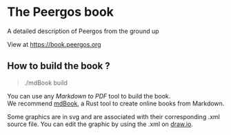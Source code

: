 # The Peergos book
A detailed description of Peergos from the ground up

View at https://book.peergos.org


## How to build the book ?
> ./mdBook build

You can use any _Markdown to PDF_ tool to build the book.  
We recommend [mdBook](https://github.com/azerupi/mdBook), a Rust tool to create online books from Markdown.

Some graphics are in svg and are associated with their corresponding .xml source file.
You can edit the graphic by using the .xml on [draw.io](https://www.draw.io/).